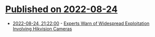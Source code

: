 # [Published on 2022-08-24](index.md)

* [2022-08-24, 21:22:00](https://tech.slashdot.org/story/22/08/24/1856244/experts-warn-of-widespread-exploitation-involving-hikvision-cameras?utm_source=rss1.0mainlinkanon&utm_medium=feed) - [Experts Warn of Widespread Exploitation Involving Hikvision Cameras](https://tech.slashdot.org/story/22/08/24/1856244/experts-warn-of-widespread-exploitation-involving-hikvision-cameras?utm_source=rss1.0mainlinkanon&utm_medium=feed)
